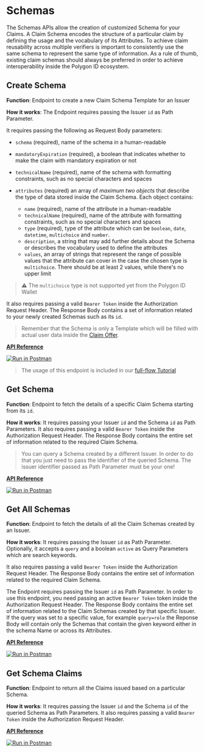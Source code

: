 # Schemas

The Schemas APIs allow the creation of customized Schema for your Claims. A Claim Schema encodes the structure of a particular claim by defining the usage and the vocabulary of its Attributes. To achieve claim reusability across multiple verifiers is important to consistently use the same schema to represent the same type of information. As a rule of thumb, existing claim schemas should always be preferred in order to achieve interoperability inside the Polygon ID ecosystem.

## Create Schema

**Function**: Endpoint to create a new Claim Schema Template for an Issuer

**How it works**: The Endpoint requires passing the Issuer `id` as Path Parameter. 

It requires passing the following as Request Body parameters:

- `schema` (required), name of the schema in a human-readable
- `mandatoryExpiration` (required), a boolean that indicates whether to make the claim with mandatory expiration or not
- `technicalName` (required), name of the schema with formatting constraints, such as no special characters and spaces
- `attributes` (required) an array of *maximum two objects* that describe the type of data stored inside the Claim Schema. Each object contains: 
    
    - `name` (required), name of the attribute in a human-readable
    - `technicalName` (required), name of the attribute with formatting constraints, such as no special characters and spaces
    - `type` (required), type of the attribute which can be `boolean`, `date`, `datetime`, `multichoice` and `number`.
    - `description`, a string that may add further details about the Schema or describes the vocabulary used to define the attributes
    - `values`, an array of strings that represent the range of possible values that the attribute can cover in the case the chosen type is `multichoice`. There should be at least 2 values, while there's no upper limit

> ⚠️ The `multichoice` type is not supported yet from the Polygon ID Wallet

It also requires passing a valid `Bearer Token` inside the Authorization Request Header. The Response Body contains a set of information related to your newly created Schemas such as its `id`.

> Remember that the Schema is only a Template which will be filled with actual user data inside the [Claim Offer](../offers/apis.md).

**[API Reference](https://api-staging.polygonid.com/#tag/Schemas/operation/CreateSchemaTemplate)**

[![Run in Postman](https://run.pstmn.io/button.svg)](https://www.postman.com/dark-star-200015/workspace/public/request/23322631-2dfc4ac1-4089-4062-8e0c-e862261da70f)

> The usage of this endpoint is included in our [full-flow Tutorial](../flow-tutorial/happy-path.md#6-create-a-schema)

## Get Schema

**Function**: Endpoint to fetch the details of a specific Claim Schema starting from its `id`.

**How it works**: It requires passing your Issuer `id` and the Schema `id` as Path Parameters. It also requires passing a valid `Bearer Token` inside the Authorization Request Header. The Response Body contains the entire set of information related to the required Claim Schema.

> You can query a Schema created by a different Issuer. In order to do that you just need to pass the identifier of the queried Schema. The issuer identifier passed as Path Parameter must be your one!

**[API Reference](https://api-staging.polygonid.com/#tag/Schemas/operation/GetSchemaTemplate)**

[![Run in Postman](https://run.pstmn.io/button.svg)](https://www.postman.com/dark-star-200015/workspace/public/request/23322631-2dfc4ac1-4089-4062-8e0c-e862261da70f)

## Get All Schemas

**Function**: Endpoint to fetch the details of all the Claim Schemas created by an Issuer.

**How it works**: It requires passing the Issuer `id` as Path Parameter. Optionally, it accepts a `query` and a boolean `active` as Query Parameters which are search keywords. 

It also requires passing a valid `Bearer Token` inside the Authorization Request Header. The Response Body contains the entire set of information related to the required Claim Schema.

The Endpoint requires passing the Issuer `id` as Path Parameter. In order to use this endpoint, you need passing an active `Bearer Token` token inside the Authorization Request Header. The Response Body contains the entire set of information related to the Claim Schemas created by that specific Issuer. If the query was set to a specific value, for example `query=role` the Reponse Body will contain only the Schemas that contain the given keyword either in the schema Name or across its Attributes.

**[API Reference](https://api-staging.polygonid.com/#tag/Schemas/operation/GetSchemaTemplates)**

[![Run in Postman](https://run.pstmn.io/button.svg)](https://www.postman.com/dark-star-200015/workspace/public/request/23322631-2dfc4ac1-4089-4062-8e0c-e862261da70f)

<!-- ## Update Schema

**Function**: Endpoint to activate/deactivate a Claim Schema previously created.

**How it works**: It requires passing the Issuer `id` and the Schema `id` of the Schema to be updated as Path Parameters. It requires passing a boolean value to `active` as Request Body parameter. True in order to activate the Schema, false to deactivate the Schema. It also requires passing a valid `Bearer Token` inside the Authorization Request Header. If a Schema gets deactivated, it won't be possible to use it again to Issue Claims unless you activate this again,.

**[API Reference](https://api-staging.polygonid.com/#tag/Schemas/operation/UpdateSchemaTemplate)**

[![Run in Postman](https://run.pstmn.io/button.svg)](https://www.postman.com/dark-star-200015/workspace/public/request/23322631-2dfc4ac1-4089-4062-8e0c-e862261da70f) -->

## Get Schema Claims

**Function**: Endpoint to return all the Claims issued based on a particular Schema.

**How it works**: It requires passing the Issuer `id` and the Schema `id` of the queried Schema as Path Parameters. It also requires passing a valid `Bearer Token` inside the Authorization Request Header.

**[API Reference](https://api-staging.polygonid.com/#tag/Schemas/operation/GetSchemaClaims)**

[![Run in Postman](https://run.pstmn.io/button.svg)](https://www.postman.com/dark-star-200015/workspace/public/request/23322631-2dfc4ac1-4089-4062-8e0c-e862261da70f)